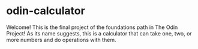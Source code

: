 # odin-calculator
Welcome! This is the final project of the foundations path in The Odin Project! As its name suggests, this is a calculator that can take one, two, or more numbers and do operations with them.
